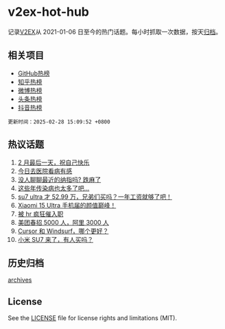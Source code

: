 # v2ex-hot-hub

 记录[V2EX](https://www.v2ex.com/)从 2021-01-06 日至今的热门话题。每小时抓取一次数据，按天[归档](archives)。
 
 ## 相关项目

- [GitHub热榜](https://github.com/lonnyzhang423/github-hot-hub)
- [知乎热榜](https://github.com/lonnyzhang423/zhihu-hot-hub)
- [微博热榜](https://github.com/lonnyzhang423/weibo-hot-hub)
- [头条热榜](https://github.com/lonnyzhang423/toutiao-hot-hub)
- [抖音热榜](https://github.com/lonnyzhang423/douyin-hot-hub)


 `更新时间：2025-02-28 15:09:52 +0800`

## 热议话题

1. [2 月最后一天，祝自己快乐](https://www.v2ex.com/t/1114780)
1. [今日去医院看病有感](https://www.v2ex.com/t/1114734)
1. [没人聊聊最近的纳指吗? 跌麻了](https://www.v2ex.com/t/1114779)
1. [这些年传染病也太多了吧...](https://www.v2ex.com/t/1114777)
1. [su7 ultra 才 52.99 万，兄弟们买吗？一年工资就够了吧！](https://www.v2ex.com/t/1114733)
1. [Xiaomi 15 Ultra 手机届的颜值巅峰！](https://www.v2ex.com/t/1114785)
1. [被 hr 疯狂催入职](https://www.v2ex.com/t/1114790)
1. [美团春招 5000 人，阿里 3000 人](https://www.v2ex.com/t/1114639)
1. [Cursor 和 Windsurf，哪个更好？](https://www.v2ex.com/t/1114775)
1. [小米 SU7 来了，有人买吗？](https://www.v2ex.com/t/1114783)

## 历史归档

[archives](archives)

## License

See the [LICENSE](LICENSE) file for license rights and limitations (MIT).
